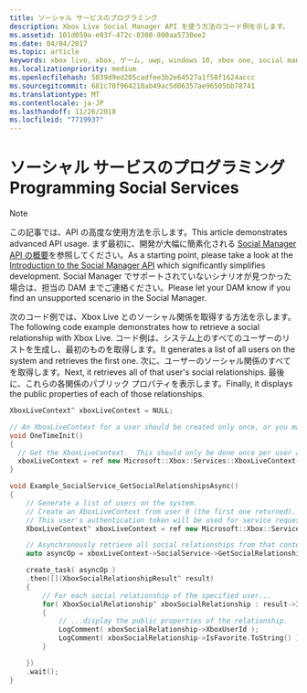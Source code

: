 ```yaml
---
title: ソーシャル サービスのプログラミング
description: Xbox Live Social Manager API を使う方法のコード例を示します。
ms.assetid: 101d059a-e03f-472c-8300-800aa5730ee2
ms.date: 04/04/2017
ms.topic: article
keywords: xbox live, xbox, ゲーム, uwp, windows 10, xbox one, social manager, 例
ms.localizationpriority: medium
ms.openlocfilehash: 5039d9ed205cadfee3b2e64527a1f58f1624accc
ms.sourcegitcommit: 681c70f964210ab49ac5d06357ae96505bb78741
ms.translationtype: MT
ms.contentlocale: ja-JP
ms.lasthandoff: 11/26/2018
ms.locfileid: "7719937"
---
```

# <a name="programming-social-services"></a><span data-ttu-id="11cab-104">ソーシャル サービスのプログラミング</span><span class="sxs-lookup"><span data-stu-id="11cab-104">Programming Social Services</span></span>

> [!NOTE]
> <span data-ttu-id="11cab-105">この記事では、API の高度な使用方法を示します。</span><span class="sxs-lookup"><span data-stu-id="11cab-105">This article demonstrates advanced API usage.</span></span>  <span data-ttu-id="11cab-106">まず最初に、開発が大幅に簡素化される [Social Manager API の概要](../intro-to-social-manager.md)を参照してください。</span><span class="sxs-lookup"><span data-stu-id="11cab-106">As a starting point, please take a look at the [Introduction to the Social Manager API](../intro-to-social-manager.md) which significantly simplifies development.</span></span>  <span data-ttu-id="11cab-107">Social Manager でサポートされていないシナリオが見つかった場合は、担当の DAM までご連絡ください。</span><span class="sxs-lookup"><span data-stu-id="11cab-107">Please let your DAM know if you find an unsupported scenario in the Social Manager.</span></span>

<span data-ttu-id="11cab-108">次のコード例では、Xbox Live とのソーシャル関係を取得する方法を示します。</span><span class="sxs-lookup"><span data-stu-id="11cab-108">The following code example demonstrates how to retrieve a social relationship with Xbox Live.</span></span> <span data-ttu-id="11cab-109">コード例は、システム上のすべてのユーザーのリストを生成し、最初のものを取得します。</span><span class="sxs-lookup"><span data-stu-id="11cab-109">It generates a list of all users on the system and retrieves the first one.</span></span> <span data-ttu-id="11cab-110">次に、ユーザーのソーシャル関係のすべてを取得します。</span><span class="sxs-lookup"><span data-stu-id="11cab-110">Next, it retrieves all of that user's social relationships.</span></span> <span data-ttu-id="11cab-111">最後に、これらの各関係のパブリック プロパティを表示します。</span><span class="sxs-lookup"><span data-stu-id="11cab-111">Finally, it displays the public properties of each of those relationships.</span></span>

```cpp
XboxLiveContext^ xboxLiveContext = NULL;

// An XboxLiveContext for a user should be created only once, or you may encounter unpredictable behavior.
void OneTimeInit()
{
  // Get the XboxLiveContext.  This should only be done once per user after signing in.
  xboxLiveContext = ref new Microsoft::Xbox::Services::XboxLiveContext(User::Users->GetAt(0));
}

void Example_SocialService_GetSocialRelationshipsAsync()
{
    // Generate a list of users on the system.
    // Create an XboxLiveContext from user 0 (the first one returned).
    // This user's authentication token will be used for service requests.
    XboxLiveContext^ xboxLiveContext = ref new Microsoft::Xbox::Services::XboxLiveContext(User::Users->GetAt(0));

    // Asynchronously retrieve all social relationships from that context.
    auto asyncOp = xboxLiveContext->SocialService->GetSocialRelationshipsAsync();

    create_task( asyncOp )
    .then([](XboxSocialRelationshipResult^ result)
    {
        // For each social relationship of the specified user...
        for( XboxSocialRelationship^ xboxSocialRelationship : result->Items )
        {
            // ...display the public properties of the relationship.
            LogComment( xboxSocialRelationship->XboxUserId );
            LogComment( xboxSocialRelationship->IsFavorite.ToString() );
        }

    })
    .wait();
}
```

